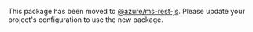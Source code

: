 This package has been moved to [@azure/ms-rest-js](https://www.npmjs.com/package/@azure/ms-rest-js). Please update your project's configuration to use the new package.